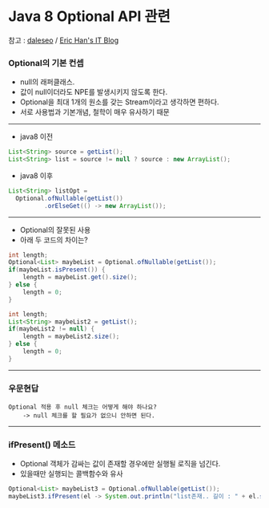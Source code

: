 # Java 8 Optional API 관련
참고 : [daleseo](http://www.daleseo.com/java8-optional-before/)
/
[Eric Han's IT Blog](https://futurecreator.github.io/2018/08/14/java-8-optional/)

### Optional의 기본 컨셉
- null의 래퍼클래스.
- 값이 null이더라도 NPE를 발생시키지 않도록 한다.
- Optional을 최대 1개의 원소를 갖는 Stream이라고 생각하면 편하다.
- 서로 사용법과 기본개념, 철학이 매우 유사하기 때문

---

- java8 이전
```java
List<String> source = getList();
List<String> list = source != null ? source : new ArrayList();
```
- java8 이후
```java
List<String> listOpt =
  Optional.ofNullable(getList())
          .orElseGet(() -> new ArrayList());
```

---

- Optional의 잘못된 사용
- 아래 두 코드의 차이는?
```java
int length;
Optional<List> maybeList = Optional.ofNullable(getList());
if(maybeList.isPresent()) {
    length = maybeList.get().size();
} else {
    length = 0;
}
```
```java
int length;
List<String> maybeList2 = getList();
if(maybeList2 != null) {
    length = maybeList2.size();
} else {
    length = 0;
}
```
---
### 우문현답
```
Optional 적용 후 null 체크는 어떻게 해야 하나요?
    -> null 체크를 할 필요가 없으니 안하면 된다.
```

---

### ifPresent() 메소드
- Optional 객체가 감싸는 값이 존재할 경우에만 실행될 로직을 넘긴다.
- 있을때만 실행되는 콜백함수와 유사
```java
Optional<List> maybeList3 = Optional.ofNullable(getList());
maybeList3.ifPresent(el -> System.out.println("list존재.. 길이 : " + el.size()));
```